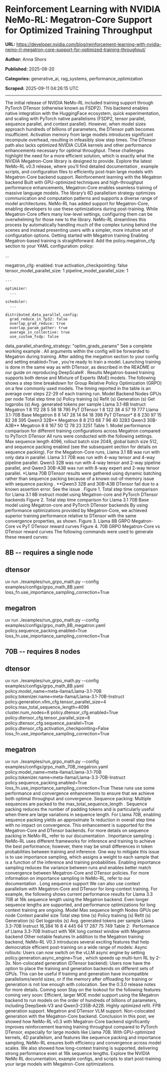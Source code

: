 # Reinforcement Learning with NVIDIA NeMo-RL: Megatron-Core Support for Optimized Training Throughput

**URL:** https://developer.nvidia.com/blog/reinforcement-learning-with-nvidia-nemo-rl-megatron-core-support-for-optimized-training-throughput/

**Author:** Anna Shors

**Published:** 2025-08-20

**Categories:** generative_ai, rag_systems, performance_optimization

**Scraped:** 2025-09-11 04:26:15 UTC

---

The initial release of
NVIDIA NeMo-RL
included training support through PyTorch DTensor (otherwise known as FSDP2). This backend enables native integration with the HuggingFace ecosystem, quick experimentation, and scaling with PyTorch native parallelisms (FSDP2, tensor parallel, sequence parallel, and context parallel).
However, when model sizes approach hundreds of billions of parameters, the DTensor path becomes insufficient. Activation memory from large models introduces significant recompute overhead, resulting in infeasibly slow step times. The DTensor path also lacks optimized NVIDIA CUDA kernels and other performance enhancements necessary for optimal throughput. These challenges highlight the need for a more efficient solution, which is exactly what the NVIDIA
Megatron-Core
library is designed to provide.
Explore the latest
NeMo-RL v0.3
release, where you’ll find
detailed documentation
, example scripts, and configuration files to efficiently post-train large models with Megatron-Core backend support.
Reinforcement learning with the Megatron backend
Built with GPU-optimized techniques and high-throughput performance enhancements,
Megatron-Core
enables seamless training of massive language models. The library’s 6D parallelism strategy optimizes communication and computation patterns and supports a diverse range of model architectures.
NeMo-RL has added support for Megatron-Core, enabling developers to use these optimizations during post-training. While Megatron-Core offers many low-level settings, configuring them can be overwhelming for those new to the library. NeMo-RL streamlines this process by automatically handling much of the complex tuning behind the scenes and instead presenting users with a simpler, more intuitive set of configuration options.
Getting started with Megatron training
Enabling Megatron-based training is straightforward. Add the policy.megatron_cfg section to your YAML configuration:
policy:
  
  ...
  
  megatron_cfg:
    enabled: true
    activation_checkpointing: false
    tensor_model_parallel_size: 1
    pipeline_model_parallel_size: 1
    
    ... 
    
    optimizer:
      ...
    
    scheduler:
      ...
    
    distributed_data_parallel_config:
      grad_reduce_in_fp32: false
      overlap_grad_reduce: true
      overlap_param_gather: true
      average_in_collective: true
      use_custom_fsdp: false
data_parallel_sharding_strategy: "optim_grads_params"
See a complete
working example
.
All arguments within the config will be forwarded to Megatron during training. After adding the megatron section to your config and setting
enabled=True
, you’re ready to train a model. Launching training is done in the same way as with DTensor, as described in the
README
or our guide on
reproducing DeepScaleR
.
Results
Megatron-based training supports both dense and Mixture of Experts (MoE) models. The following shows a step time breakdown for Group Relative Policy Optimization (GRPO) on a few commonly used models. The timing reported in the table is an average over steps 22-29 of each training run.
Model
Backend
Nodes
GPUs per node
Total step time (s)
Policy training (s)
Refit (s)
Generation (s)
Get logprobs (s)
Avg. generated tokens per sample
Llama 3.1-8B Instruct
Megatron
1
8
112
28
5
58
18
795
PyT DTensor
1
8
122
38
4
57
19
777
Llama 3.1-70B Base
Megatron
8
8
147
28
14
84
18
398
PyT DTensor*
8
8
230
97
15
82
28
395
Qwen3 32B**
Megatron
8
8
213
68
7
96
40
3283
Qwen3 30B-A3B**
Megatron
8
8
167
50
12
78
23
3251
Table 1. Model performance comparison for different training configurations across Megatron compared to PyTorch DTensor
All runs were conducted with the following settings. Max sequence length 4096, rollout batch size 2048, global batch size 512, and sequence packing enabled (see the subsequent section for details on sequence packing). For the Megatron-Core runs, Llama 3.1 8B was run with only data in parallel. Llama 3.1 70B was run with 4-way tensor and 4-way pipeline parallel. Qwen3 32B was run with 4-way tensor and 2-way pipeline parallel, and Qwen3 30B-A3B was run with 8-way expert and 2-way tensor parallel.
*Llama 70B DTensor results were gathered using dynamic batching rather than sequence packing because of a known
out-of-memory issue with sequence packing
.
**Qwen3 32B and 30B-A3B DTensor fail due to a known assertion error. See
the issue
.
Figure 1. Total step time comparison for Llama 3.1 8B instruct model using Megatron-core and PyTorch DTensor backends
Figure 2. Total step time comparison for Llama 3.1 70B Base model using Megatron-core and PyTorch DTensor backends
By using performance optimizations provided by Megatron-Core, we achieved superior training performance relative to DTensor with the same convergence properties, as shown.
Figure 3. Llama 8B GRPO Megatron-Core vs PyT DTensor reward curves
Figure 4. 70B GRPO Megatron-Core vs DTensor reward curves
The following commands were used to generate these reward curves:
## 8B -- requires a single node

## dtensor
uv run ./examples/run_grpo_math.py --config examples/configs/grpo_math_8B.yaml \
    loss_fn.use_importance_sampling_correction=True

## megatron 
uv run ./examples/run_grpo_math.py --config examples/configs/grpo_math_8B_megatron.yaml \
    policy.sequence_packing.enabled=True loss_fn.use_importance_sampling_correction=True

## 70B -- requires 8 nodes

## dtensor
uv run ./examples/run_grpo_math.py --config examples/configs/grpo_math_8B.yaml \
    policy.model_name=meta-llama/Llama-3.1-70B policy.tokenizer.name=meta-llama/Llama-3.1-70B-Instruct \
    policy.generation.vllm_cfg.tensor_parallel_size=4 policy.max_total_sequence_length=4096 \
    cluster.num_nodes=8 policy.dtensor_cfg.enabled=True policy.dtensor_cfg.tensor_parallel_size=8 \
    policy.dtensor_cfg.sequence_parallel=True policy.dtensor_cfg.activation_checkpointing=False \
    loss_fn.use_importance_sampling_correction=True

## megatron
uv run ./examples/run_grpo_math.py --config examples/configs/grpo_math_70B_megatron.yaml \
    policy.model_name=meta-llama/Llama-3.1-70B policy.tokenizer.name=meta-llama/Llama-3.3-70B-Instruct \
    policy.sequence_packing.enabled=True loss_fn.use_importance_sampling_correction=True
These runs use some performance and convergence enhancements to ensure that we achieve both optimal throughput and convergence.
Sequence packing:
Multiple sequences are packed to the
max_total_sequence_length
. Sequence packing reduces the number of padding tokens and is particularly useful when there are large variations in sequence length. For Llama 70B, enabling sequence packing yields an approximate 1x reduction in overall step time with no impact on convergence. This enhancement is supported for the Megatron-Core and DTensor backends. For more details on sequence packing in NeMo-RL, refer to our
documentation
.
Importance sampling
: NeMo-RL uses different frameworks for inference and training to achieve the best performance; however, there may be small differences in token probabilities between training and inference. One way to mitigate this issue is to use importance sampling, which assigns a weight to each sample that is a function of the inference and training probabilities. Enabling importance sampling reduces the variance between runs and enables better match convergence between Megatron-Core and DTensor policies. For more information on importance sampling in NeMo-RL, refer to our
documentation
.
Long sequence support
We can also use context parallelism with Megatron-Core and DTensor for long-context training. For example, the following shows current performance results for Llama 3.3 70B at 16k sequence length using the Megatron backend. Even longer sequence lengths are supported, and performance optimizations for long context training are ongoing.
Model
Max sequence length
Nodes
GPUs per node
Context parallel size
Total step time (s)
Policy training (s)
Refit (s)
Generation (s)
Get logprobs (s)
Avg. generated tokens per sample
Llama 3.3-70B Instruct
16,384
16
8
4
445
64
17
287
75
749
Table 2:  Performance of Llama 3.3-70B Instruct with 16K long context window with Megatron backend
Other notable features
In addition to the Megatron training backend, NeMo-RL V0.3 introduces several exciting features that help democratize efficient post-training on a wide range of models:
Async rollouts: Users can now switch on the vLLM async engine by setting
policy.generation.async_engine=True
, which speeds up multi-turn RL by 2-3x.
Non-colocated generation (DTensor backend): Users now have the option to place the training and generation backends on different sets of GPUs. This can be useful if training and generation have incompatible parallelisms/world sizes, or if the memory after offloading for training or generation is not low enough with colocation. See the 0.3.0
release notes
for more details.
Coming soon
Stay on the lookout for the following features coming very soon:
Efficient, larger MOE model support using the Megatron backend to run models on the order of hundreds of billions of parameters, including DeepSeek-V3 and Qwen3-235B-A22B.
Highly optimized refit.
FP8 generation support.
Megatron and DTensor VLM support.
Non-colocated generation with the Megatron-Core backend.
Conclusion
In this post, we showed how NeMo-RL v0.3 with Megatron-Core backend significantly improves reinforcement learning training throughput compared to PyTorch DTensor, especially for large models like Llama 70B. With GPU-optimized kernels, 4D parallelism, and features like sequence packing and importance sampling, NeMo-RL ensures both efficiency and convergence across model scales. We also showed how long-context training is supported, delivering strong performance even at 16k sequence lengths.
Explore the
NVIDIA NeMo RL
documentation, example configs, and scripts to start post-training your large models with Megatron-Core optimizations.